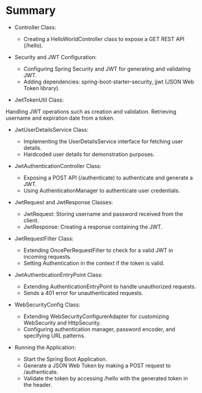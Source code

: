 # Summary

- Controller Class:

  - Creating a HelloWorldController class to expose a GET REST API (/hello).

- Security and JWT Configuration:
  - Configuring Spring Security and JWT for generating and validating JWT.
  - Adding dependencies: spring-boot-starter-security, jjwt (JSON Web Token library).

- JwtTokenUtil Class:

Handling JWT operations such as creation and validation.
Retrieving username and expiration date from a token.

- JwtUserDetailsService Class:
  - Implementing the UserDetailsService interface for fetching user details.
  - Hardcoded user details for demonstration purposes.

- JwtAuthenticationController Class:
  - Exposing a POST API (/authenticate) to authenticate and generate a JWT.
  - Using AuthenticationManager to authenticate user credentials.

- JwtRequest and JwtResponse Classes:
  - JwtRequest: Storing username and password received from the client.
  - JwtResponse: Creating a response containing the JWT.

- JwtRequestFilter Class:
  - Extending OncePerRequestFilter to check for a valid JWT in incoming requests.
  - Setting Authentication in the context if the token is valid.

- JwtAuthenticationEntryPoint Class:
  - Extending AuthenticationEntryPoint to handle unauthorized requests.
  - Sends a 401 error for unauthenticated requests.

- WebSecurityConfig Class:
  - Extending WebSecurityConfigurerAdapter for customizing WebSecurity and HttpSecurity.
  - Configuring authentication manager, password encoder, and specifying URL patterns.

- Running the Application:
  - Start the Spring Boot Application.
  - Generate a JSON Web Token by making a POST request to /authenticate.
  - Validate the token by accessing /hello with the generated token in the header.

